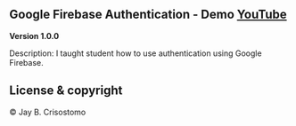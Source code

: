 ## Google Firebase Authentication - Demo [YouTube](https://www.youtube.com/watch?v=OZ98lsUHiis&ab_channel=notahacker)

**Version 1.0.0** 

Description:
I taught student how to use authentication using Google Firebase.


## License & copyright

© Jay B. Crisostomo

